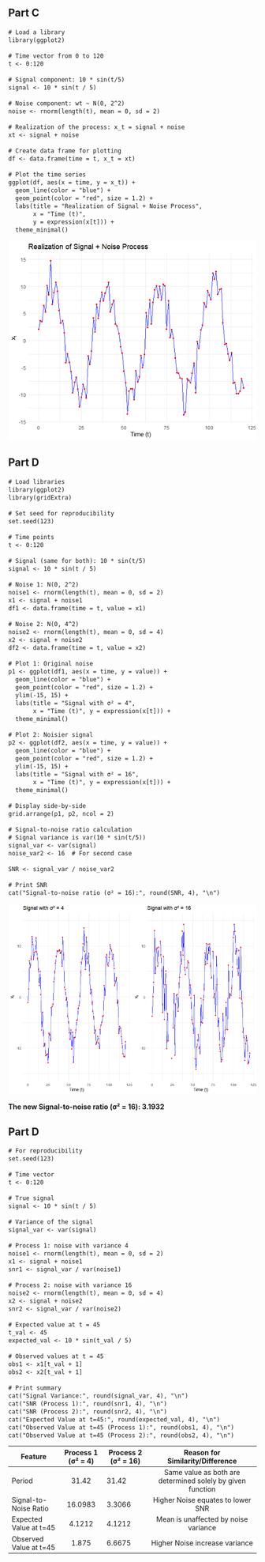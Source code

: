 ## Part C
```
# Load a library
library(ggplot2)

# Time vector from 0 to 120
t <- 0:120

# Signal component: 10 * sin(t/5)
signal <- 10 * sin(t / 5)

# Noise component: wt ~ N(0, 2^2)
noise <- rnorm(length(t), mean = 0, sd = 2)

# Realization of the process: x_t = signal + noise
xt <- signal + noise

# Create data frame for plotting
df <- data.frame(time = t, x_t = xt)

# Plot the time series
ggplot(df, aes(x = time, y = x_t)) +
  geom_line(color = "blue") +
  geom_point(color = "red", size = 1.2) +
  labs(title = "Realization of Signal + Noise Process",
       x = "Time (t)",
       y = expression(x[t])) +
  theme_minimal()
```
![](https://raw.githubusercontent.com/MishraSubash/imageCollection/refs/heads/main/hw1_peerGraded.png)

## Part D
```
# Load libraries
library(ggplot2)
library(gridExtra)

# Set seed for reproducibility
set.seed(123)

# Time points
t <- 0:120

# Signal (same for both): 10 * sin(t/5)
signal <- 10 * sin(t / 5)

# Noise 1: N(0, 2^2)
noise1 <- rnorm(length(t), mean = 0, sd = 2)
x1 <- signal + noise1
df1 <- data.frame(time = t, value = x1)

# Noise 2: N(0, 4^2)
noise2 <- rnorm(length(t), mean = 0, sd = 4)
x2 <- signal + noise2
df2 <- data.frame(time = t, value = x2)

# Plot 1: Original noise
p1 <- ggplot(df1, aes(x = time, y = value)) +
  geom_line(color = "blue") +
  geom_point(color = "red", size = 1.2) +
  ylim(-15, 15) +
  labs(title = "Signal with σ² = 4",
       x = "Time (t)", y = expression(x[t])) +
  theme_minimal()

# Plot 2: Noisier signal
p2 <- ggplot(df2, aes(x = time, y = value)) +
  geom_line(color = "blue") +
  geom_point(color = "red", size = 1.2) +
  ylim(-15, 15) +
  labs(title = "Signal with σ² = 16",
       x = "Time (t)", y = expression(x[t])) +
  theme_minimal()

# Display side-by-side
grid.arrange(p1, p2, ncol = 2)

# Signal-to-noise ratio calculation
# Signal variance is var(10 * sin(t/5))
signal_var <- var(signal)
noise_var2 <- 16  # For second case

SNR <- signal_var / noise_var2

# Print SNR
cat("Signal-to-noise ratio (σ² = 16):", round(SNR, 4), "\n")
```
![](https://raw.githubusercontent.com/MishraSubash/imageCollection/refs/heads/main/peergraded_image2.png)

**The new Signal-to-noise ratio (σ² = 16): 3.1932**


## Part D
```
# For reproducibility
set.seed(123)  

# Time vector
t <- 0:120

# True signal
signal <- 10 * sin(t / 5)

# Variance of the signal
signal_var <- var(signal)

# Process 1: noise with variance 4
noise1 <- rnorm(length(t), mean = 0, sd = 2)
x1 <- signal + noise1
snr1 <- signal_var / var(noise1)

# Process 2: noise with variance 16
noise2 <- rnorm(length(t), mean = 0, sd = 4)
x2 <- signal + noise2
snr2 <- signal_var / var(noise2)

# Expected value at t = 45
t_val <- 45
expected_val <- 10 * sin(t_val / 5)

# Observed values at t = 45 
obs1 <- x1[t_val + 1] 
obs2 <- x2[t_val + 1]

# Print summary
cat("Signal Variance:", round(signal_var, 4), "\n")
cat("SNR (Process 1):", round(snr1, 4), "\n")
cat("SNR (Process 2):", round(snr2, 4), "\n")
cat("Expected Value at t=45:", round(expected_val, 4), "\n")
cat("Observed Value at t=45 (Process 1):", round(obs1, 4), "\n")
cat("Observed Value at t=45 (Process 2):", round(obs2, 4), "\n")
```

| Feature  | Process 1 (σ² = 4) | Process 2 (σ² = 16)  | Reason for Similarity/Difference |
| ------------- |:-------------:|------------- |:-------------:|
| Period      | 31.42    |31.42      | Same value as both are determined solely by given function     |
| Signal-to-Noise Ratio     | 16.0983     |3.3066      |Higher Noise equates to lower SNR     |
| Expected Value at t=45| 4.1212     |4.1212      | Mean is unaffected by noise variance     |
| Observed Value at t=45      | 1.875     |6.6675      | Higher Noise increase variance     |
